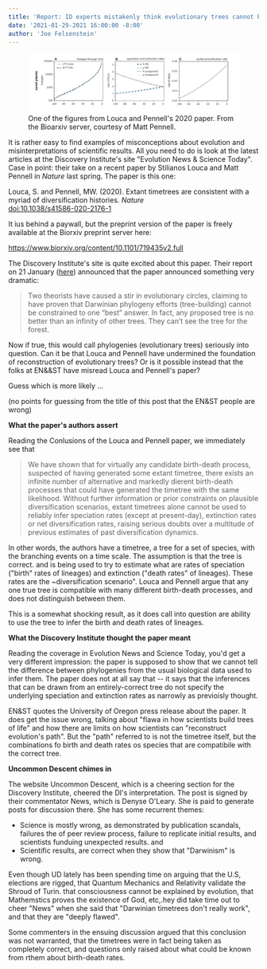 ```yaml
---
title: 'Report: ID experts mistakenly think evolutionary trees cannot be reconstructed'
date: '2021-01-29-2021 16:00:00 -8:00'
author: 'Joe Felsenstein'
---
```


<figure>
<img src="/uploads/2021/Seedplants.jpg"/>
<figcaption> One of the figures from Louca and Pennell's 2020 paper.  From the Bioarxiv server, courtesy of Matt Pennell.
</figure>

It is rather easy to find examples of misconceptions about evolution and misinterpretations of scientific results. All you need to do is look at the latest articles at the Discovery Institute's site "Evolution News &amp; Science Today".  Case in point: their take on a recent paper by Stilianos Louca and Matt Pennell in <em>Nature</em> last spring.  The paper is
this one:

Louca, S. and Pennell, MW. (2020). Extant timetrees are consistent with a myriad of diversification histories. <em>Nature</em>  
<a href="https://doi:10.1038/s41586-020-2176-1">doi:10.1038/s41586-020-2176-1</a>

It ius behind a paywall, but the preprint version of the paper is
freely available at the Biorxiv preprint server here:

<a href="https://www.biorxiv.org/content/10.1101/719435v2.full">
https://www.biorxiv.org/content/10.1101/719435v2.full</a>

The Discovery Institute's site is quite excited about this paper.  Their
report on 21 January (<a href="https://evolutionnews.org/2021/01/controversy-arising-timetrees-unconstrained/">here</a>) announced that the paper announced something very dramatic:

<blockquote> Two theorists have caused a stir in evolutionary circles, claiming to have proven that Darwinian phylogeny efforts (tree-building) cannot be constrained to one “best” answer. In fact, any proposed tree is no better than an infinity of other trees. They can’t see the tree for the forest.  </blockquote>

Now if true, this would call phylogenies (evolutionary trees) seriously
into question.  Can it be that Louca and Pennell have undermined the
foundation of reconstruction of evolutionary trees?  Or is it possible
instead that the folks at EN&&amp;ST have misread Louca and Pennell's paper?

Guess which is more likely ...
<!--more-->
(no points for guessing from the title of this post that the EN&amp;ST people are wrong)

<strong>What the paper's authors assert</strong>

Reading the Conlusions of the Louca and Pennell paper, we immediately see that
<blockquote>
We have shown that for virtually any candidate birth-death process, suspected of having generated some extant timetree, there exists an infinite number of alternative and markedly dierent birth-death processes that could have generated the timetree with the same likelihood. Without further information or prior constraints on plausible diversification scenarios, extant timetrees alone cannot be used to reliably infer speciation rates (except at present-day), extinction rates or net diversification rates, raising serious doubts over a multitude of previous estimates of past diversification dynamics.
</blockquote>

In other words, the authors have a timetree, a tree for a set of species, with the
branching events on a time scale.  The assumption is that the tree is correct. and is
being used to try to estimate what are rates of speciation ("birth" rates of lineages) and extinction ("death rates" of lineages). These rates are the ~diversification
scenario".  Louca and Pennell argue that any one true tree is compatible with many different birth-death processes, and does not distinguish between them.

This is a somewhat shocking result, as it does call into question are ability to
use the tree to infer the birth and death rates of lineages.

<strong>What the Discovery Institute thought the paper meant</strong>

Reading the coverage in Evolution News and Science Today, you'd get a very different impression: the paper is supposed to show that we cannot tell the difference between
phylogenies from the usual biological data used to infer them.  The paper does not
at all say that -- it says that the inferences that can be drawn from an entirely-correct tree do not specify the underlying speciation and extinction rates as narrowly as
previoisly thought.

EN&amp;ST quotes the University of Oregon press release about the paper.  It does get
the issue wrong, talking about "flawa in how scientists build trees of life" and how there are limits on how scientists can "reconstruct evolution's path".  But the "path"
referred to is not the timetree itself, but the combinations fo birth and death rates os species that are compatibile with the correct tree.

<strong> Uncommon Descent chimes in </strong>

The website Uncommon Descent, which is a cheering section for the Discovery Institute, cheered the DI's interpretation.  The post is signed by their commentator News, which is Denyse O'Leary.  She is paid to generate posts for discussion there.  She has some recurrent themes:
<ul>
<li> Science is mostly wrong, as demonstrated by publication scandals, failures the of
peer review process, failure to replicate initial results, and scientists funduing unexpected results. and
<li> Scientific results, are correct when they show that "Darwinism" is wrong.
</ul>

Even though UD lately has been spending time on arguing that the U.S, elections are
rigged, that Quantum Mechanics and Relativity validate the Shroud of Turin. that
consciousness cannot be explained by evolution, that Mathemstics proves the existence of God, etc,.hey did take time out to
cheer "News" when she said that "Darwinian timetrees don't really work", and that they are "deeply flawed".  

Some commenters in the ensuing discussion argued that this conclusion was not warranted, that the timetrees were in fact being taken as completely correct, and questions
only raised about what could be known from rthem about birth-death rates.

<blockquote>


</blockquote>



